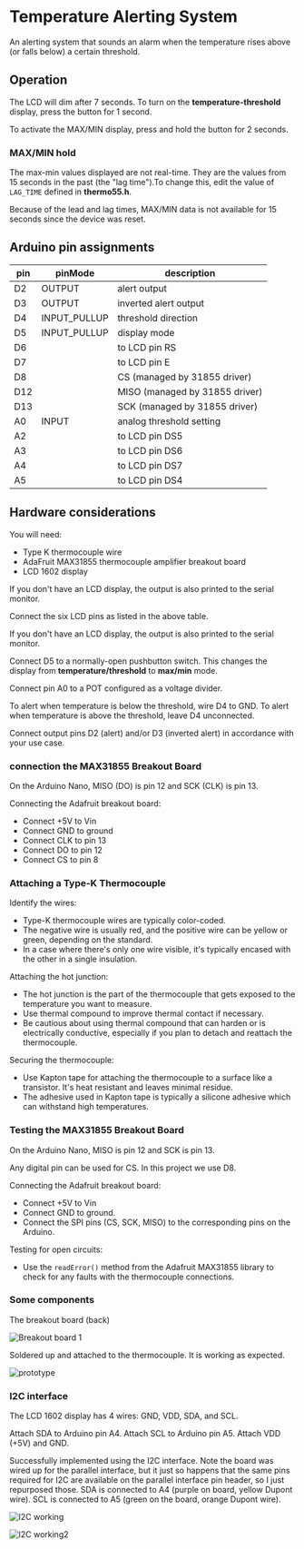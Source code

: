 # Temperature Alerting System

An alerting system that sounds an alarm when the temperature rises above (or falls below) a certain threshold. 

## Operation

The LCD will dim after 7 seconds. To turn on the **temperature-threshold** display, press the button for 1 second.

To activate the MAX/MIN display, press and hold the button for 2 seconds.

### MAX/MIN hold

The max-min values displayed are not real-time. They are the values from 15 seconds in the past (the "lag time").To change this, edit the value of `LAG_TIME` defined in **thermo55.h**.

Because of the lead and lag times, MAX/MIN data is not available for 15 seconds since the device was reset.

## Arduino pin assignments

| pin  | pinMode      | description                          |
|------|--------------|--------------------------------------|
| D2   | OUTPUT       | alert output                         |
| D3   | OUTPUT       | inverted alert output                |
| D4   | INPUT_PULLUP | threshold direction                  |
| D5   | INPUT_PULLUP | display mode                         |
| D6   |              | to LCD pin RS                        |
| D7   |              | to LCD pin E                         |
| D8   |              | CS (managed by 31855 driver)         |
| D12  |              | MISO (managed by 31855 driver)       |
| D13  |              | SCK (managed by 31855 driver)        |
| A0   | INPUT        | analog threshold setting             |
| A2   |              | to LCD pin DS5                       |
| A3   |              | to LCD pin DS6                       |
| A4   |              | to LCD pin DS7                       |
| A5   |              | to LCD pin DS4                       |

## Hardware considerations

You will need:
- Type K thermocouple wire
- AdaFruit MAX31855 thermocouple amplifier breakout board
- LCD 1602 display

If you don't have an LCD display, the output is also printed to the serial monitor.

Connect the six LCD pins as listed in the above table.

If you don't have an LCD display, the output is also printed to the serial monitor.

Connect D5 to a normally-open pushbutton switch. This changes the display from **temperature/threshold** to **max/min** mode.

Connect pin A0 to a POT configured as a voltage divider.

To alert when temperature is below the threshold, wire D4 to GND. To alert when temperature is above the threshold, leave D4 unconnected.

Connect output pins D2 (alert) and/or D3 (inverted alert) in accordance with your use case.

### connection the MAX31855 Breakout Board

On the Arduino Nano, MISO (DO) is pin 12 and SCK (CLK) is pin 13.

Connecting the Adafruit breakout board:
- Connect +5V to Vin
- Connect GND to ground
- Connect CLK to pin 13
- Connect DO to pin 12
- Connect CS to pin 8

### Attaching a Type-K Thermocouple

Identify the wires:
- Type-K thermocouple wires are typically color-coded.
- The negative wire is usually red, and the positive wire can be yellow or green, depending on the standard.
- In a case where there's only one wire visible, it's typically encased with the other in a single insulation.

Attaching the hot junction:
- The hot junction is the part of the thermocouple that gets exposed to the temperature you want to measure.
- Use thermal compound to improve thermal contact if necessary.
- Be cautious about using thermal compound that can harden or is electrically conductive, especially if you plan to detach and reattach the thermocouple.

Securing the thermocouple:
- Use Kapton tape for attaching the thermocouple to a surface like a transistor. It's heat resistant and leaves minimal residue.
- The adhesive used in Kapton tape is typically a silicone adhesive which can withstand high temperatures.

### Testing the MAX31855 Breakout Board

On the Arduino Nano, MISO is pin 12 and SCK is pin 13.

Any digital pin can be used for CS. In this project we use D8.

Connecting the Adafruit breakout board:
- Connect +5V to Vin
- Connect GND to ground.
- Connect the SPI pins (CS, SCK, MISO) to the corresponding pins on the Arduino.

Testing for open circuits:
- Use the `readError()` method from the Adafruit MAX31855 library to check for any faults with the thermocouple connections.

### Some components

The breakout board (back)

![Breakout board 1](thermo1.jpg)

Soldered up and attached to the thermocouple. It is working as expected.

![prototype](thermo3.jpg)

### I2C interface

The LCD 1602 display has 4 wires: GND, VDD, SDA, and SCL.

Attach SDA to Arduino pin A4. Attach SCL to Arduino pin A5. Attach VDD (+5V) and GND.

Successfully implemented using the I2C interface. Note the board was wired up for the parallel interface, but it just so happens that the same pins required for I2C are available on the parallel interface pin header, so I just repurposed those. SDA is connected to A4 (purple on board, yellow Dupont wire). SCL is connected to A5 (green on the board, orange Dupont wire).

![I2C working](working-I2C.jpg)

![I2C working2](working2-I2C.jpg)
